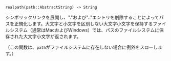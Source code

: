 ```
realpath(path::AbstractString) -> String
```

シンボリックリンクを展開し、"."および".."エントリを削除することによってパスを正規化します。大文字と小文字を区別しない大文字小文字を保持するファイルシステム（通常はMacおよびWindows）では、パスのファイルシステムに保存された大文字小文字が返されます。

（この関数は、`path`がファイルシステムに存在しない場合に例外をスローします。）
